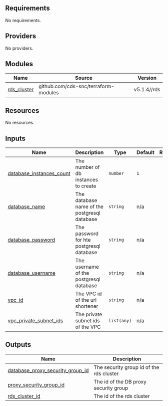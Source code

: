 ## Requirements

No requirements.

## Providers

No providers.

## Modules

| Name | Source | Version |
|------|--------|---------|
| <a name="module_rds_cluster"></a> [rds\_cluster](#module\_rds\_cluster) | github.com/cds-snc/terraform-modules | v5.1.4//rds |

## Resources

No resources.

## Inputs

| Name | Description | Type | Default | Required |
|------|-------------|------|---------|:--------:|
| <a name="input_database_instances_count"></a> [database\_instances\_count](#input\_database\_instances\_count) | The number of db instances to create | `number` | `1` | no |
| <a name="input_database_name"></a> [database\_name](#input\_database\_name) | The database name of the postgresql database | `string` | n/a | yes |
| <a name="input_database_password"></a> [database\_password](#input\_database\_password) | The password for hte postgresql database | `string` | n/a | yes |
| <a name="input_database_username"></a> [database\_username](#input\_database\_username) | The username of the postgresql database | `string` | n/a | yes |
| <a name="input_vpc_id"></a> [vpc\_id](#input\_vpc\_id) | The VPC id of the url shortener | `string` | n/a | yes |
| <a name="input_vpc_private_subnet_ids"></a> [vpc\_private\_subnet\_ids](#input\_vpc\_private\_subnet\_ids) | The private subnet ids of the VPC | `list(any)` | n/a | yes |

## Outputs

| Name | Description |
|------|-------------|
| <a name="output_database_proxy_security_group_id"></a> [database\_proxy\_security\_group\_id](#output\_database\_proxy\_security\_group\_id) | The security group id of the rds cluster |
| <a name="output_proxy_security_group_id"></a> [proxy\_security\_group\_id](#output\_proxy\_security\_group\_id) | The id of the DB proxy security group |
| <a name="output_rds_cluster_id"></a> [rds\_cluster\_id](#output\_rds\_cluster\_id) | The id of the rds cluster |
